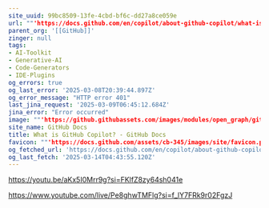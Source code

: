 ```yaml
---
site_uuid: 99bc8509-13fe-4cbd-bf6c-dd27a8ce059e
url: ""'https://docs.github.com/en/copilot/about-github-copilot/what-is-github-copilot'""
parent_org: '[[GitHub]]'
zinger: null
tags:
- AI-Toolkit
- Generative-AI
- Code-Generators
- IDE-Plugins
og_errors: true
og_last_error: '2025-03-08T20:39:44.897Z'
og_error_message: "HTTP error 401"
last_jina_request: '2025-03-09T06:45:12.684Z'
jina_error: "Error occurred"
image: ""'https://github.githubassets.com/images/modules/open_graph/github-logo.png'""
site_name: GitHub Docs
title: What is GitHub Copilot? - GitHub Docs
favicon: ""'https://docs.github.com/assets/cb-345/images/site/favicon.png'""
og_fetched_url: 'https://docs.github.com/en/copilot/about-github-copilot/what-is-github-copilot'
og_last_fetch: '2025-03-14T04:43:55.120Z'
---
```




https://youtu.be/aKx5I0Mrr9g?si=FKlfZ8zy64sh041e

https://www.youtube.com/live/Pe8ghwTMFlg?si=f_lY7FRk9r02FgzJ
